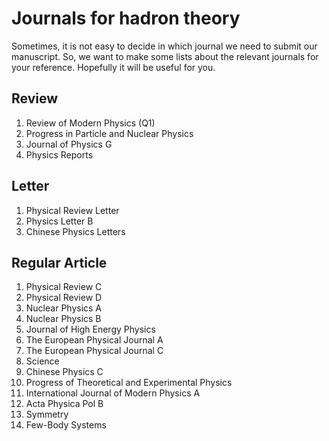 # Journals for hadron theory

Sometimes, it is not easy to decide in which journal we need to submit our manuscript.
So, we want to make some lists about the relevant journals for your reference. Hopefully it will be useful for you.

## Review
1. Review of Modern Physics
   (Q1)
2. Progress in Particle and Nuclear Physics
3. Journal of Physics G
4. Physics Reports

## Letter
1. Physical Review Letter
2. Physics Letter B
3. Chinese Physics Letters

## Regular Article
1. Physical Review C
2. Physical Review D
3. Nuclear Physics A 
4. Nuclear Physics B 
5. Journal of High Energy Physics
6. The European Physical Journal A
7. The European Physical Journal C
8. Science
9. Chinese Physics C
10. Progress of Theoretical and Experimental Physics
11. International Journal of Modern Physics A
12. Acta Physica Pol B
13. Symmetry
14. Few-Body Systems
